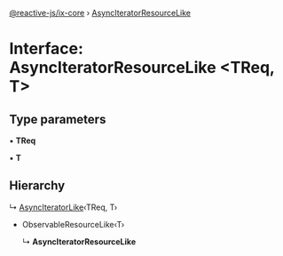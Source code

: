 [@reactive-js/ix-core](../README.md) › [AsyncIteratorResourceLike](asynciteratorresourcelike.md)

# Interface: AsyncIteratorResourceLike <**TReq, T**>

## Type parameters

▪ **TReq**

▪ **T**

## Hierarchy

  ↳ [AsyncIteratorLike](asynciteratorlike.md)‹TReq, T›

* ObservableResourceLike‹T›

  ↳ **AsyncIteratorResourceLike**
